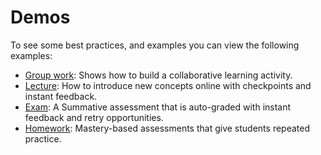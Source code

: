 # Demos

To see some best practices, and examples you can view the following examples:

- [Group work](./group-work/index.md): Shows how to build a collaborative learning activity.
- [Lecture](./lecture/index.md): How to introduce new concepts online with checkpoints and instant feedback.
- [Exam](./exam/index.md): A Summative assessment that is auto-graded with instant feedback and retry opportunities.
- [Homework](./homework/index.md): Mastery-based assessments that give students repeated practice.
